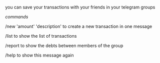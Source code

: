 you can save your transactions with your friends in your telegram groups

_commands_

/new 'amount' 'description' to create a new transaction in one message

/list to show the list of transactions

/report to show the debts between members of the group

/help to show this message again
